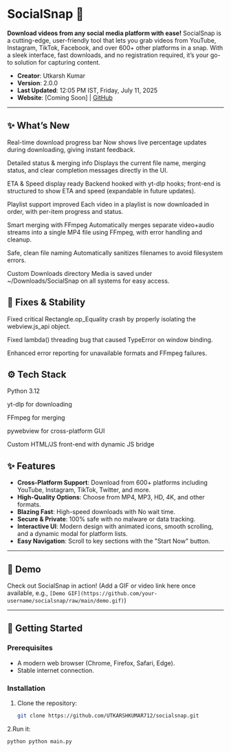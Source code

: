 # SocialSnap 🚀

**Download videos from any social media platform with ease!** SocialSnap is a cutting-edge, user-friendly tool that lets you grab videos from YouTube, Instagram, TikTok, Facebook, and over 600+ other platforms in a snap. With a sleek interface, fast downloads, and no registration required, it’s your go-to solution for capturing content.

- **Creator**: Utkarsh Kumar
- **Version**: 2.0.0
- **Last Updated**: 12:05 PM IST, Friday, July 11, 2025
- **Website**: [Coming Soon] | [GitHub](https://github.com/your-username/socialsnap)

---
## ✨ What’s New
Real-time download progress bar
Now shows live percentage updates during downloading, giving instant feedback.

Detailed status & merging info
Displays the current file name, merging status, and clear completion messages directly in the UI.

ETA & Speed display ready
Backend hooked with yt-dlp hooks; front-end is structured to show ETA and speed (expandable in future updates).

Playlist support improved
Each video in a playlist is now downloaded in order, with per-item progress and status.

Smart merging with FFmpeg
Automatically merges separate video+audio streams into a single MP4 file using FFmpeg, with error handling and cleanup.

Safe, clean file naming
Automatically sanitizes filenames to avoid filesystem errors.

Custom Downloads directory
Media is saved under ~/Downloads/SocialSnap on all systems for easy access.

## 🐛 Fixes & Stability
Fixed critical Rectangle.op_Equality crash by properly isolating the webview.js_api object.

Fixed lambda() threading bug that caused TypeError on window binding.

Enhanced error reporting for unavailable formats and FFmpeg failures.

## ⚙ Tech Stack
Python 3.12

yt-dlp for downloading

FFmpeg for merging

pywebview for cross-platform GUI

Custom HTML/JS front-end with dynamic JS bridge

## ✨ Features

- **Cross-Platform Support**: Download from 600+ platforms including YouTube, Instagram, TikTok, Twitter, and more.
- **High-Quality Options**: Choose from MP4, MP3, HD, 4K, and other formats.
- **Blazing Fast**: High-speed downloads with No wait time.
- **Secure & Private**: 100% safe with no malware or data tracking.
- **Interactive UI**: Modern design with animated icons, smooth scrolling, and a dynamic modal for platform lists.
- **Easy Navigation**: Scroll to key sections with the "Start Now" button.

---

## 🎥 Demo

Check out SocialSnap in action! (Add a GIF or video link here once available, e.g., `[Demo GIF](https://github.com/your-username/socialsnap/raw/main/demo.gif)`)

---

## 🚀 Getting Started

### Prerequisites
- A modern web browser (Chrome, Firefox, Safari, Edge).
- Stable internet connection.

### Installation
1. Clone the repository:
   ```bash
   git clone https://github.com/UTKARSHKUMAR712/socialsnap.git
2.Run it:

    python python main.py  
   
